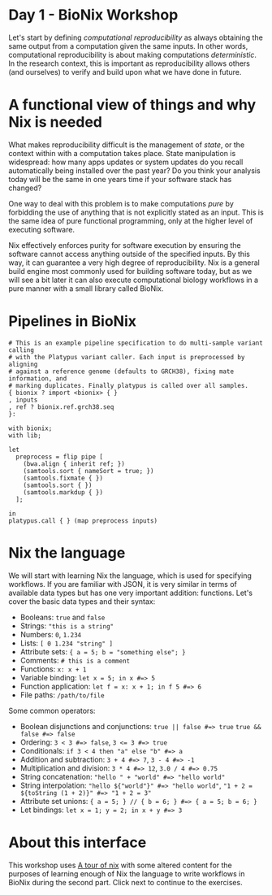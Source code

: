 # Day 1 - BioNix Workshop

Let's start by defining *computational reproducibility* as always obtaining the
same output from a computation given the same inputs. In other words,
computational reproducibility is about making computations *deterministic*. In
the research context, this is important as reproducibility allows others (and
ourselves) to verify and build upon what we have done in future.

# A functional view of things and why Nix is needed

What makes reproducibility difficult is the management of *state*, or the
context within with a computation takes place. State manipulation is widespread:
how many apps updates or system updates do you recall automatically being
installed over the past year? Do you think your analysis today will be the same
in one years time if your software stack has changed?

One way to deal with this problem is to make computations *pure* by forbidding
the use of anything that is not explicitly stated as an input. This is the same
idea of pure functional programming, only at the higher level of executing
software.

Nix effectively enforces purity for software execution by ensuring the software
cannot access anything outside of the specified inputs. By this way, it can
guarantee a very high degree of reproducibility. Nix is a general build engine
most commonly used for building software today, but as we will see a bit later
it can also execute computational biology workflows in a pure manner with a
small library called BioNix.

# Pipelines in BioNix

```
# This is an example pipeline specification to do multi-sample variant calling
# with the Platypus variant caller. Each input is preprocessed by aligning
# against a reference genome (defaults to GRCH38), fixing mate information, and
# marking duplicates. Finally platypus is called over all samples.
{ bionix ? import <bionix> { }
, inputs
, ref ? bionix.ref.grch38.seq
}:

with bionix;
with lib;

let
  preprocess = flip pipe [
    (bwa.align { inherit ref; })
    (samtools.sort { nameSort = true; })
    (samtools.fixmate { })
    (samtools.sort { })
    (samtools.markdup { })
  ];

in
platypus.call { } (map preprocess inputs)
```

# Nix the language

We will start with learning Nix the language, which is used for specifying
workflows. If you are familiar with JSON, it is very similar in terms of
available data types but has one very important addition: functions. Let's cover
the basic data types and their syntax:

- Booleans: `true` and `false`
- Strings: `"this is a string"`
- Numbers: `0`, `1.234`
- Lists: `[ 0 1.234 "string" ]`
- Attribute sets: `{ a = 5; b = "something else"; }`
- Comments: `# this is a comment`
- Functions: `x: x + 1`
- Variable binding: `let x = 5; in x #=> 5`
- Function application: `let f = x: x + 1; in f 5 #=> 6`
- File paths: `/path/to/file`

Some common operators:
- Boolean disjunctions and conjunctions: `true || false #=> true` `true && false #=> false`
- Ordering: `3 < 3 #=> false`, `3 <= 3 #=> true`
- Conditionals: `if 3 < 4 then "a" else "b" #=> a`
- Addition and subtraction: `3 + 4 #=> 7`, `3 - 4 #=> -1`
- Multiplication and division: `3 * 4 #=> 12`, `3.0 / 4 #=> 0.75`
- String concatenation: `"hello " + "world" #=> "hello world"`
- String interpolation: `"hello ${"world"}" #=> "hello world"`, `"1 + 2 = ${toString (1 + 2)}" #=> "1 + 2 = 3"`
- Attribute set unions: `{ a = 5; } // { b = 6; } #=> { a = 5; b = 6; }`
- Let bindings: `let x = 1; y = 2; in x + y #=> 3`

# About this interface

This workshop uses [A tour of nix](https://github.com/nixcloud/tour_of_nix) with
some altered content for the purposes of learning enough of Nix the language to
write workflows in BioNix during the second part. Click next to continue to the
exercises.
